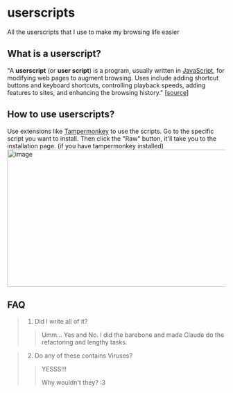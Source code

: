 # userscripts
All the userscripts that I use to make my browsing life easier

## What is a userscript?

"A **userscript** (or **user script**) is a program, usually written in [JavaScript](https://en.wikipedia.org/wiki/JavaScript), for modifying web pages to augment browsing. Uses include adding shortcut buttons and keyboard shortcuts, controlling playback speeds, adding features to sites, and enhancing the browsing history." \[[source](https://en.wikipedia.org/wiki/Userscript)\]

## How to use userscripts?

Use extensions like [Tampermonkey](https://www.tampermonkey.net/) to use the scripts. Go to the specific script you want to install. Then click the "Raw" button, it'll take you to the installation page. (if you have tampermonkey installed)
<img width="600" height="317" alt="image" src="https://github.com/user-attachments/assets/b62e6f22-7884-4ecc-8187-8bcaa6be972c" />



## FAQ

> 1. Did I write all of it?
> > Umm... Yes and No. I did the barebone and made Claude do the refactoring and lengthy tasks.

> 2. Do any of these contains Viruses?
> > YESSS!!!
> > 
> > Why wouldn't they? :3
